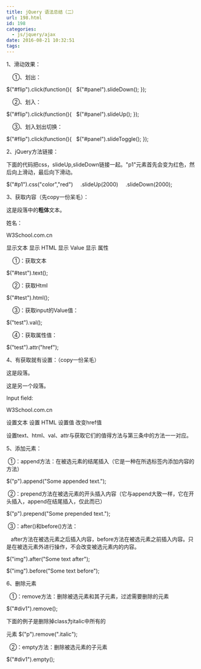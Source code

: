 ```yaml
---
title: jQuery 语法总结（二）
url: 198.html
id: 198
categories:
  - js/jquery/ajax
date: 2016-08-21 10:32:51
tags:
---
```


1、滑动效果：  

    ①、划出：

$("#flip").click(function(){
  $("#panel").slideDown();
});

    ②、划入：  

$("#flip").click(function(){
  $("#panel").slideUp();
});

    ③、划入划出切换：  

$("#flip").click(function(){
  $("#panel").slideToggle();
});

  

2、jQuery方法链接：  

下面的代码把css，slideUp,slideDown链接一起。"p1"元素首先会变为红色，然后向上滑动，最后向下滑动。  

$("#p1").css("color","red")
    .slideUp(2000)
    .slideDown(2000);

  

3、获取内容（先copy一份呆毛）：

<!DOCTYPE html>
<html>
<head>
<script src="/jquery/jquery-1.11.1.min.js"></script>
<script>
$(document).ready(function(){
  $("#btn1").click(function(){
    alert("Text: " + $("#test").text());
  });
  $("#btn2").click(function(){
    alert("HTML: " + $("#test").html());
  });
  $("#btn3").click(function(){
      alert("Value: " + $("#test").val());
  });
  $("btn4").click(function(){
      alert("attr: " + $("#w3s").attr("href"));
  });
});
</script>
</head>

<body>
<p id="test">这是段落中的<b>粗体</b>文本。</p>
<p>姓名：<input type="text" id="test" value="米老鼠"></p>
<p><a href="http://www.w3school.com.cn" id="w3s">W3School.com.cn</a></p>
<button id="btn1">显示文本</button>
<button id="btn2">显示 HTML</button>
<button id="btn3">显示 Value</button>
<button id="btn4">显示 属性</button>
</body>

</html>

    ①：获取文本  

$("#test").text();

    ②：获取Html  

$("#test").html();

    ③：获取input的Value值：  

$("test").val();

    ④：获取属性值：  

$("test").attr("href");

  

4、有获取就有设置：（copy一份呆毛）

<!DOCTYPE html>
<html>
<head>
<script src="/jquery/jquery-1.11.1.min.js"></script>
<script>
$(document).ready(function(){
  $("#btn1").click(function(){
    $("#test1").text("Hello world!");
  });
  $("#btn2").click(function(){
    $("#test2").html("<b>Hello world!</b>");
  });
  $("#btn3").click(function(){
    $("#test3").val("Dolly Duck");
  });
  $("#btn4").click(function(){
    $("w3c").attr("href","http://www.wenquanpage.com");
  });
});
</script>
</head>

<body>
<p id="test1">这是段落。</p>
<p id="test2">这是另一个段落。</p>
<p>Input field: <input type="text" id="test3" value="Mickey Mouse"></p>
<p><a href="http://www.w3school.com.cn" id="w3s">W3School.com.cn</a></p>
<button id="btn1">设置文本</button>
<button id="btn2">设置 HTML</button>
<button id="btn3">设置值</button>
<button id="btn4">改变href值</button>
</body>
</html>

设置text、html、val、attr与获取它们的值得方法与第三条中的方法一一对应。

  

5、添加元素：  

 ①：append方法：在被选元素的结尾插入（它是一种在所选标签内添加内容的方法）  

$("p").append("Some appended text.");

 ②：prepend方法在被选元素的开头插入内容（它与append大致一样，它在开头插入，append在结尾插入，仅此而已）  

$("p").prepend("Some prepended text.");

 ③：after()和before()方法：

   after方法在被选元素之后插入内容，before方法在被选元素之前插入内容。只是在被选元素外进行操作，不会改变被选元素内的内容。

$("img").after("Some text after");

$("img").before("Some text before");

6、删除元素  

  ①：remove方法：删除被选元素和其子元素，过滤需要删除的元素

$("#div1").remove();

下面的例子是删除掉class为italic中所有的<p>元素
$("p").remove(".italic");

  ②：empty方法：删除被选元素的子元素

$("#div1").empty();